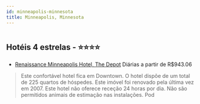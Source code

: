 ```yaml
---
id: minneapolis-minnesota
title: Minneapolis, Minnesota
---
```


<center><img src="http://photos.hotelbeds.com/giata/25/252415/252415a_hb_a_050.jpg" alt="" /></center>


## Hotéis 4 estrelas - ⭐️⭐️⭐️⭐️

-    [Renaissance Minneapolis Hotel, The Depot](https://www.hurb.com/hoteis/minneapolis/renaissance-minneapolis-hotel-the-depot-JNP-JP079950?cmp=18055) Diárias a partir de R$943.06
   > Este confortável hotel fica em Downtown. O hotel dispõe de um total de 225 quartos de hóspedes. Este imóvel foi renovado pela última vez em 2007. Este hotel não oferece receção 24 horas por dia. Não são permitidos animais de estimação nas instalações. Pod
